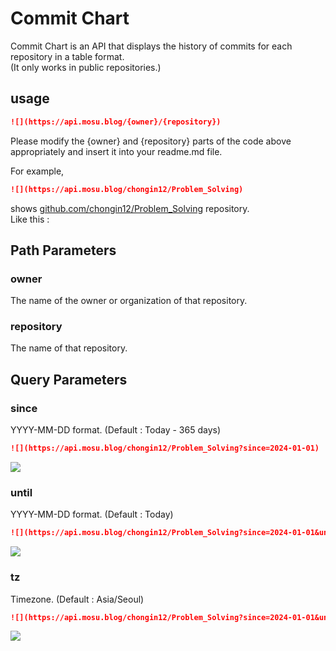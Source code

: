 # Commit Chart
Commit Chart is an API that displays the history of commits for each repository in a table format.\
(It only works in public repositories.)

## usage

```markdown
![](https://api.mosu.blog/{owner}/{repository})
```
Please modify the {owner} and {repository} parts of the code above appropriately and insert it into your readme.md file.

For example, 
```markdown
![](https://api.mosu.blog/chongin12/Problem_Solving)
```
shows [github.com/chongin12/Problem_Solving](github.com/chongin12/Problem_Solving) repository.\
Like this :

## Path Parameters
### owner
The name of the owner or organization of that repository.
### repository
The name of that repository.

## Query Parameters
### since
YYYY-MM-DD format. (Default : Today - 365 days)
```markdown
![](https://api.mosu.blog/chongin12/Problem_Solving?since=2024-01-01)
```
![](https://api.mosu.blog/chongin12/Problem_Solving?since=2024-01-01)
### until
YYYY-MM-DD format. (Default : Today)
```markdown
![](https://api.mosu.blog/chongin12/Problem_Solving?since=2024-01-01&until=2024-01-28)
```
![](https://api.mosu.blog/chongin12/Problem_Solving?since=2024-01-01&until=2024-01-28)
### tz
Timezone. (Default : Asia/Seoul)
```markdown
![](https://api.mosu.blog/chongin12/Problem_Solving?since=2024-01-01&until=2024-01-28&tz=Asia/Seoul)
```
![](https://api.mosu.blog/chongin12/Problem_Solving?since=2024-01-01&until=2024-01-28&tz=Asia/Seoul)